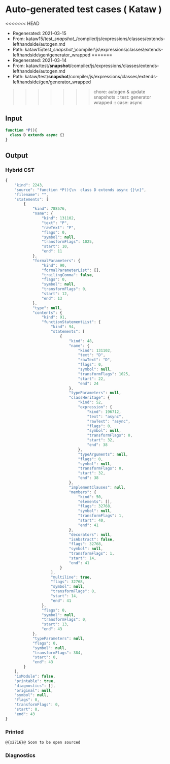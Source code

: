 # Auto-generated test cases ( Kataw )
<<<<<<< HEAD
- Regenerated: 2021-03-15
- From: kataw15/test\__snapshot__/compiler/js/expressions/classes/extends-lefthandside/autogen.md
- Path: kataw15/test\__snapshot__\compiler\js\expressions\classes\extends-lefthandside\gen\generator_wrapped
=======
- Regenerated: 2021-03-14
- From: kataw/test/__snapshot__/compiler/js/expressions/classes/extends-lefthandside/autogen.md
- Path: kataw/test/__snapshot__/compiler/js/expressions/classes/extends-lefthandside/gen/generator_wrapped
>>>>>>> chore: autogen & update snapshots
> :: test: generator wrapped
> :: case: async
## Input

`````js
function *P(){
  class D extends async {}
}
`````

## Output

### Hybrid CST

```javascript
{
    "kind": 2243,
    "source": "function *P(){\n  class D extends async {}\n}",
    "filename": "",
    "statements": [
        {
            "kind": 788576,
            "name": {
                "kind": 131102,
                "text": "P",
                "rawText": "P",
                "flags": 0,
                "symbol": null,
                "transformFlags": 1025,
                "start": 10,
                "end": 11
            },
            "formalParameters": {
                "kind": 90,
                "formalParameterList": [],
                "trailingComma": false,
                "flags": 0,
                "symbol": null,
                "transformFlags": 0,
                "start": 12,
                "end": 13
            },
            "type": null,
            "contents": {
                "kind": 91,
                "functionStatementList": {
                    "kind": 94,
                    "statements": [
                        {
                            "kind": 48,
                            "name": {
                                "kind": 131102,
                                "text": "D",
                                "rawText": "D",
                                "flags": 0,
                                "symbol": null,
                                "transformFlags": 1025,
                                "start": 22,
                                "end": 24
                            },
                            "typeParameters": null,
                            "classHeritage": {
                                "kind": 52,
                                "expression": {
                                    "kind": 196712,
                                    "text": "async",
                                    "rawText": "async",
                                    "flags": 0,
                                    "symbol": null,
                                    "transformFlags": 0,
                                    "start": 32,
                                    "end": 38
                                },
                                "typeArguments": null,
                                "flags": 0,
                                "symbol": null,
                                "transformFlags": 0,
                                "start": 32,
                                "end": 38
                            },
                            "implementClauses": null,
                            "members": {
                                "kind": 50,
                                "elements": [],
                                "flags": 32768,
                                "symbol": null,
                                "transformFlags": 1,
                                "start": 40,
                                "end": 41
                            },
                            "decorators": null,
                            "isAbstract": false,
                            "flags": 32768,
                            "symbol": null,
                            "transformFlags": 1,
                            "start": 14,
                            "end": 41
                        }
                    ],
                    "multiline": true,
                    "flags": 32768,
                    "symbol": null,
                    "transformFlags": 0,
                    "start": 14,
                    "end": 41
                },
                "flags": 0,
                "symbol": null,
                "transformFlags": 0,
                "start": 13,
                "end": 43
            },
            "typeParameters": null,
            "flags": 0,
            "symbol": null,
            "transformFlags": 384,
            "start": 0,
            "end": 43
        }
    ],
    "isModule": false,
    "printable": true,
    "diagnostics": [],
    "original": null,
    "symbol": null,
    "flags": 0,
    "transformFlags": 0,
    "start": 0,
    "end": 43
}
```

### Printed

```javascript
@{x2716}@ Soon to be open sourced
```

### Diagnostics

```javascript

```


